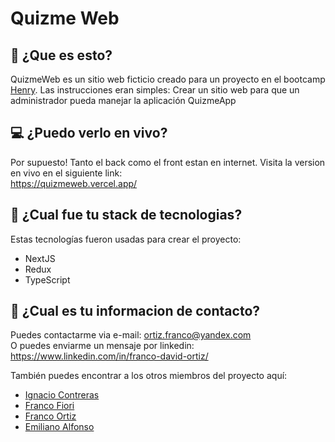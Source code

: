 # Quizme Web

## 🤔 ¿Que es esto?
QuizmeWeb es un sitio web ficticio creado para un proyecto en el bootcamp <a href="https://soyhenry.com/">Henry</a>. Las instrucciones eran simples: Crear un sitio web para que un administrador pueda manejar la aplicación QuizmeApp

## 💻 ¿Puedo verlo en vivo?
Por supuesto! Tanto el back como el front estan en internet. Visita la version en vivo en el siguiente link:\
https://quizmeweb.vercel.app/

## 🧱 ¿Cual fue tu stack de tecnologias? 
Estas tecnologías fueron usadas para crear el proyecto:
- NextJS
- Redux
- TypeScript

## 💬 ¿Cual es tu informacion de contacto?
Puedes contactarme via e-mail: ortiz.franco@yandex.com\
O puedes enviarme un mensaje por linkedin: https://www.linkedin.com/in/franco-david-ortiz/

También puedes encontrar a los otros miembros del proyecto aquí:
- <a href="https://github.com/nc-devw/">Ignacio Contreras</a>
- <a href="https://github.com/franfiori29/">Franco Fiori</a>
- <a href="https://github.com/Pakvothe">Franco Ortiz</a>
- <a href="https://github.com/Aglowkeys/">Emiliano Alfonso</a>
